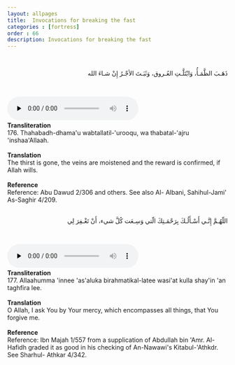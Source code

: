 ```yaml
---
layout: allpages
title:  Invocations for breaking the fast
categories : [fortress]
order : 66
description: Invocations for breaking the fast
---
```


&nbsp;
<div class="arabictext" dir="RTL">

ذَهَـبَ الظَّمَـأُ، وَابْتَلَّـتِ العُـروق، وَثَبَـتَ الأجْـرُ إِنْ شـاءَ الله

</div>

&nbsp;

<audio controls  preload="none">
  <source src="{{ site.baseurl }}/audio/fortress/176.mp3" type="audio/mpeg">
Your browser does not support the audio element.
</audio>&nbsp;

<div class="duaextra" tabindex="0"> <div onclick = "void(0)"><strong>Transliteration</strong></div> <div class="extra">
176. Thahabadh-dhama'u wabtallatil-'urooqu, wa thabatal-'ajru 'inshaa'Allaah.

</div> </div> &nbsp; <div class="duaextra" tabindex="0"> <div onclick = "void(0)"><strong>Translation</strong></div> <div class="extra">
The thirst is gone, the veins are moistened and the reward is confirmed, if Allah wills.

</div> </div> &nbsp; <div class="duaextra" tabindex="0"> <div onclick = "void(0)"><strong>Reference</strong></div> <div class="extra">
Reference: Abu Dawud 2/306 and others. See also Al- Albani, Sahihul-Jami' As-Saghir 4/209.

</div> </div>
&nbsp;
<div class="arabictext" dir="RTL">

اللّهُـمَّ إِنَّـي أَسْـأَلُـكَ بِرَحْمَـتِكَ الّتي وَسِـعَت كُلَّ شيء، أَنْ تَغْـفِرَ لِي

</div>

&nbsp;

<audio controls  preload="none">
  <source src="{{ site.baseurl }}/audio/fortress/177.mp3" type="audio/mpeg">
Your browser does not support the audio element.
</audio>&nbsp;

<div class="duaextra" tabindex="0"> <div onclick = "void(0)"><strong>Transliteration</strong></div> <div class="extra">
177. Allaahumma 'innee 'as'aluka birahmatikal-latee wasi'at kulla shay'in 'an taghfira lee.

</div> </div> &nbsp; <div class="duaextra" tabindex="0"> <div onclick = "void(0)"><strong>Translation</strong></div> <div class="extra">
O Allah, I ask You by Your mercy, which encompasses all things, that You forgive me.

</div> </div> &nbsp; <div class="duaextra" tabindex="0"> <div onclick = "void(0)"><strong>Reference</strong></div> <div class="extra">
Reference: Ibn Majah 1/557 from a supplication of Abdullah bin 'Amr. Al-Hafidh graded it as good in his checking of An-Nawawi's Kitabul-'Athkdr. See Sharhul- Athkar 4/342.

</div> </div>
